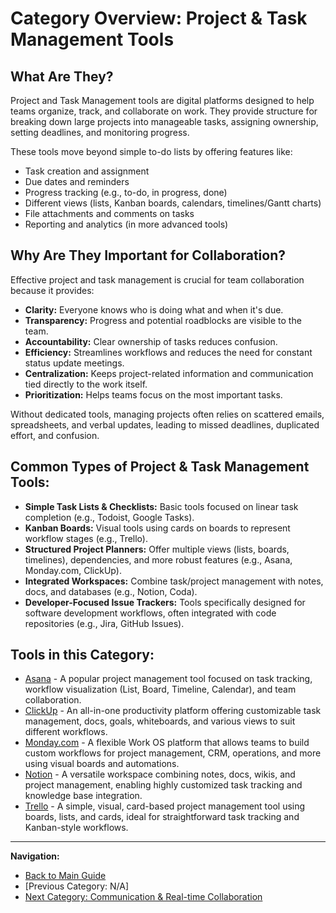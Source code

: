# Category Overview: Project & Task Management Tools

## What Are They?

Project and Task Management tools are digital platforms designed to help teams organize, track, and collaborate on work. They provide structure for breaking down large projects into manageable tasks, assigning ownership, setting deadlines, and monitoring progress.

These tools move beyond simple to-do lists by offering features like:

*   Task creation and assignment
*   Due dates and reminders
*   Progress tracking (e.g., to-do, in progress, done)
*   Different views (lists, Kanban boards, calendars, timelines/Gantt charts)
*   File attachments and comments on tasks
*   Reporting and analytics (in more advanced tools)

## Why Are They Important for Collaboration?

Effective project and task management is crucial for team collaboration because it provides:

*   **Clarity:** Everyone knows who is doing what and when it's due.
*   **Transparency:** Progress and potential roadblocks are visible to the team.
*   **Accountability:** Clear ownership of tasks reduces confusion.
*   **Efficiency:** Streamlines workflows and reduces the need for constant status update meetings.
*   **Centralization:** Keeps project-related information and communication tied directly to the work itself.
*   **Prioritization:** Helps teams focus on the most important tasks.

Without dedicated tools, managing projects often relies on scattered emails, spreadsheets, and verbal updates, leading to missed deadlines, duplicated effort, and confusion.

## Common Types of Project & Task Management Tools:

*   **Simple Task Lists & Checklists:** Basic tools focused on linear task completion (e.g., Todoist, Google Tasks).
*   **Kanban Boards:** Visual tools using cards on boards to represent workflow stages (e.g., Trello).
*   **Structured Project Planners:** Offer multiple views (lists, boards, timelines), dependencies, and more robust features (e.g., Asana, Monday.com, ClickUp).
*   **Integrated Workspaces:** Combine task/project management with notes, docs, and databases (e.g., Notion, Coda).
*   **Developer-Focused Issue Trackers:** Tools specifically designed for software development workflows, often integrated with code repositories (e.g., Jira, GitHub Issues).

## Tools in this Category:

*   [Asana](../tools-by-category/asana.md) - A popular project management tool focused on task tracking, workflow visualization (List, Board, Timeline, Calendar), and team collaboration.
*   [ClickUp](../tools-by-category/clickup.md) - An all-in-one productivity platform offering customizable task management, docs, goals, whiteboards, and various views to suit different workflows.
*   [Monday.com](../tools-by-category/monday-com.md) - A flexible Work OS platform that allows teams to build custom workflows for project management, CRM, operations, and more using visual boards and automations.
*   [Notion](../tools-by-category/notion.md) - A versatile workspace combining notes, docs, wikis, and project management, enabling highly customized task tracking and knowledge base integration.
*   [Trello](../tools-by-category/trello.md) - A simple, visual, card-based project management tool using boards, lists, and cards, ideal for straightforward task tracking and Kanban-style workflows.

---

**Navigation:**

*   [Back to Main Guide](../README.md)
*   [Previous Category: N/A]
*   [Next Category: Communication & Real-time Collaboration](./communication-collaboration-overview.md)
